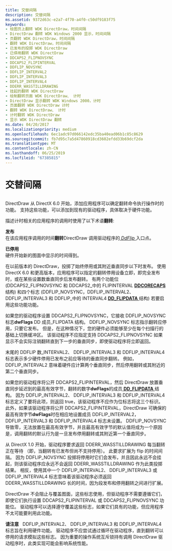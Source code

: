 ```yaml
---
title: 交替间隔
description: 交替间隔
ms.assetid: 9372d63c-e2a7-4f70-a4f0-c50df9183f75
keywords:
- 绘图页上翻转 WDK DirectDraw，时间间隔
- DirectDraw 翻转 WDK Windows 2000 显示，时间间隔
- 页翻转 WDK DirectDraw，时间间隔
- 翻转 WDK DirectDraw，时间间隔
- 已发布的投掷 WDK DirectDraw
- 已停用翻转 WDK DirectDraw
- DDCAPS2_FLIPNOVSYNC
- DDCAPS2_FLIPINTERVAL
- DDFLIP_NOVSYNC
- DDFLIP_INTERVAL2
- DDFLIP_INTERVAL3
- DDFLIP_INTERVAL4
- DDERR_WASSTILLDRAWING
- 挂起的翻转 WDK DirectDraw
- 绘制翻转页面 WDK DirectDraw、 计时
- DirectDraw 显示翻转 WDK Windows 2000，计时
- 页面翻转 WDK DirectDraw 计时
- 翻转 WDK DirectDraw、 计时
- 计时翻转 WDK DirectDraw
- 显示 WDK DirectDraw 翻转
ms.date: 04/20/2017
ms.localizationpriority: medium
ms.openlocfilehash: 6ec1adc97d066142edc35ba40ead06b1c85c8629
ms.sourcegitcommit: fb7d95c7a5d47860918cd3602efdd33b69dcf2da
ms.translationtype: MT
ms.contentlocale: zh-CN
ms.lasthandoff: 06/25/2019
ms.locfileid: "67385815"
---
```

# <a name="flip-intervals"></a>交替间隔


## <span id="ddk_flip_intervals_gg"></span><span id="DDK_FLIP_INTERVALS_GG"></span>


DirectDraw 从 DirectX 6.0 开始，添加应用程序可以确定翻转命令执行操作时的功能。 支持这些功能，可以添加到现有的驱动程序，具体取决于硬件功能。

描述计时相关的应用程序的调用时使用了以下术语**翻转**:

<span id="Posted"></span><span id="posted"></span><span id="POSTED"></span>**发布**  
在该应用程序调用的时间**翻转**DirectDraw 调用驱动程序的[ *DdFlip* ](https://docs.microsoft.com/windows/desktop/api/ddrawint/nc-ddrawint-pdd_surfcb_flip)入口点。

<span id="Retired"></span><span id="retired"></span><span id="RETIRED"></span>**已停用**  
硬件开始新的图面中显示的时间得到。

在以前版本的 DirectDraw，投掷了始终停用或其附近垂直同步以下时发布。 使用 DirectX 6.0 和更高版本，应用程序可以指定的翻转停用设备立即，即完全发布时，或在某些设置数垂直同步后发布翻转。 有两个功能位 (DDCAPS2\_FLIPNOVSYNC 和 DDCAPS2\_中的 FLIPINTERVAL [ **DDCORECAPS** ](https://docs.microsoft.com/windows/desktop/api/ddrawi/ns-ddrawi-_ddcorecaps)结构) 和四个标志 (DDFLIP\_NOVSYNC，DDFLIP\_INTERVAL2、 DDFLIP\_INTERVAL3 和 DDFLIP\_中的 INTERVAL4 [ **DD\_FLIPDATA** ](https://docs.microsoft.com/windows/desktop/api/ddrawint/ns-ddrawint-_dd_flipdata)结构) 若要启用这些功能功能。

如果您的驱动程序设置 DDCAPS2\_FLIPNOVSYNC，它接收 DDFLIP\_NOVSYNC 标志**dwFlags** DD 成员\_FLIPDATA 结构。 DDFLIP\_NOVSYNC 标志指示翻转应停用，只要它发布。 但是，在这种情况下，您的硬件必须能够至少在每个扫描行的基础上切换缓冲区。 该驱动程序不应指定支持 DDCAPS2\_FLIPNOVSYNC 如果显示不会实际注销翻转直到下一步的垂直同步，即使驱动程序将立即返回。

末尾的 DDFLIP 数\_INTERVAL2、 DDFLIP\_INTERVAL3 和 DDFLIP\_INTERVAL4 标志表示多少硬件停用已发布之前应等待的垂直同步翻转。 例如，DDFLIP\_INTERVAL2 意味着硬件应计算两个垂直同步，然后停用翻转或其附近的第二个垂直同步。

如果您的驱动程序将公开 DDCAPS2\_FLIPINTERVAL，然后 DirectDraw 放置垂直同步延迟到的最高有效字节，翻转的数字**dwFlags**的成员[ **DD\_FLIPDATA** ](https://docs.microsoft.com/windows/desktop/api/ddrawint/ns-ddrawint-_dd_flipdata)结构。 因为 DDFLIP\_INTERVAL2、 DDFLIP\_INTERVAL3 和 DDFLIP\_INTERVAL4 标志定义了要将此项，则返回 true，该驱动程序不应作为位标志将这三个标识。 此外，如果该驱动程序将公开 DDCAPS2\_FLIPINTERVAL，DirectDraw 可确保的最高有效字节**dwFlags**时在相应地设置成员 DDFLIP\_INTERVAL2，DDFLIP\_INTERVAL3 和 DDFLIP\_INTERVAL4 标志未设置。 DDFLIP\_NOVSYNC 导致零，无法放置在最高有效字节，并且最高有效字节的默认值将成为一个原因是，调用翻转的默认行为是一旦发布停用翻转或其附近第一个垂直同步。

从 DirectX 1.0 开始，驱动程序要求返回 DDERR\_WASSTILLDRAWING 每当翻转正在等待 （即，当翻转有已发布但尚不支持停用）。 此要求扩展为 flip 的时间间隔。 因为 DDFLIP\_NOVSYNC 投掷将停用时它们会发布，并且因此永远不会挂起，则该驱动程序应永远不会返回 DDERR\_WASSTILLDRAWING 作为此类投掷结果。 相反，使用其中一个 DDFLIP\_INTERVAL2、 DDFLIP\_INTERVAL3 或 DDFLIP\_INTERVAL4 标志意味着该驱动程序必须返回 DDERR\_WASSTILLDRAWING 长的时间，因为段发布和停用翻转之间进行扩展。

DirectDraw 不会阻止与覆盖图面，这些标志使用，但驱动程序不需要遵循它们，即使它们执行设置 DDCAPS2\_FLIPINTERVAL 或 DDCAPS2\_FLIPNOVSYNC 功能位。 驱动程序可以选择遵守覆盖这些标志，如果它们具有的功能，但应用程序不太可能要利用此功能。

**请注意**   DDFLIP\_INTERVAL2、 DDFLIP\_INTERVAL3 和 DDFLIP\_INTERVAL4 标志旨在利用硬件功能。 驱动程序不应尝试通过循环在驱动程序，直到翻转可以停用的请求模拟这些标志。 因为重要的操作系统互斥锁持有调用 DirectDraw 驱动程序时，此类实现可能会影响系统性能。

 

 

 





